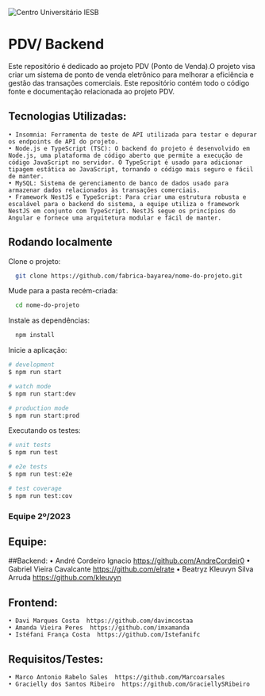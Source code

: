 ![Centro Universitário IESB](public/logoIesb.png)

# PDV/ Backend

 Este repositório é dedicado ao projeto PDV (Ponto de Venda).O projeto visa criar um sistema de ponto de venda eletrônico para melhorar a eficiência e gestão das transações comerciais. Este repositório contém todo o código fonte e documentação relacionada ao projeto PDV.

## Tecnologias Utilizadas:

    • Insomnia: Ferramenta de teste de API utilizada para testar e depurar os endpoints de API do projeto.
    • Node.js e TypeScript (TSC): O backend do projeto é desenvolvido em Node.js, uma plataforma de código aberto que permite a execução de código JavaScript no servidor. O TypeScript é usado para adicionar tipagem estática ao JavaScript, tornando o código mais seguro e fácil de manter.
    • MySQL: Sistema de gerenciamento de banco de dados usado para armazenar dados relacionados às transações comerciais.
    • Framework NestJS e TypeScript: Para criar uma estrutura robusta e escalável para o backend do sistema, a equipe utiliza o framework NestJS em conjunto com TypeScript. NestJS segue os princípios do Angular e fornece uma arquitetura modular e fácil de manter.


## Rodando localmente

Clone o projeto:

```bash
  git clone https://github.com/fabrica-bayarea/nome-do-projeto.git
```

Mude para a pasta recém-criada:

```bash
  cd nome-do-projeto
```

Instale as dependências:

```bash
  npm install
```

Inicie a aplicação:

```bash
# development
$ npm run start

# watch mode
$ npm run start:dev

# production mode
$ npm run start:prod
```

Executando os testes:

```bash
# unit tests
$ npm run test

# e2e tests
$ npm run test:e2e

# test coverage
$ npm run test:cov
```

### Equipe 2º/2023

## Equipe:
##Backend:
    • André Cordeiro Ignacio  https://github.com/AndreCordeir0
    • Gabriel Vieira Cavalcante  https://github.com/elrate
    • Beatryz Kleuvyn Silva Arruda  https://github.com/kleuvyn
    
## Frontend:
    • Davi Marques Costa  https://github.com/davimcostaa
    • Amanda Vieira Peres  https://github.com/imxamanda
    • Istéfani França Costa  https://github.com/Istefanifc
    
##  Requisitos/Testes:
    • Marco Antonio Rabelo Sales  https://github.com/Marcoarsales
    • Gracielly dos Santos Ribeiro  https://github.com/GraciellySRibeiro
